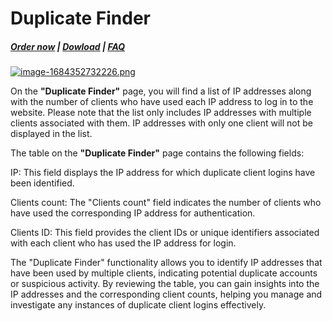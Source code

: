 # Duplicate Finder

#####  [Order now](https://puqcloud.com/whmcs-addon-puq-customization.php) | [Dowload](https://download.puqcloud.com/WHMCS/addons/PUQ-Customization/) | [FAQ](https://faq.puqcloud.com/)

[![image-1684352732226.png](https://doc.puq.info/uploads/images/gallery/2023-05/scaled-1680-/image-1684352732226.png)](https://doc.puq.info/uploads/images/gallery/2023-05/image-1684352732226.png)

On the **"Duplicate Finder"** page, you will find a list of IP addresses along with the number of clients who have used each IP address to log in to the website. Please note that the list only includes IP addresses with multiple clients associated with them. IP addresses with only one client will not be displayed in the list.

The table on the **"Duplicate Finder"** page contains the following fields:

IP: This field displays the IP address for which duplicate client logins have been identified.

Clients count: The "Clients count" field indicates the number of clients who have used the corresponding IP address for authentication.

Clients ID: This field provides the client IDs or unique identifiers associated with each client who has used the IP address for login.

The "Duplicate Finder" functionality allows you to identify IP addresses that have been used by multiple clients, indicating potential duplicate accounts or suspicious activity. By reviewing the table, you can gain insights into the IP addresses and the corresponding client counts, helping you manage and investigate any instances of duplicate client logins effectively.
